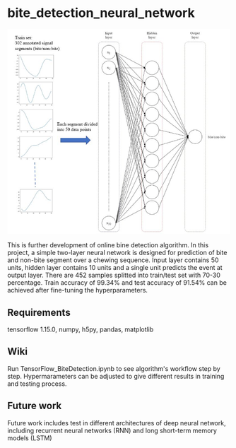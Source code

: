 # bite_detection_neural_network

<p float="center">
  <img src="architecture.JPG" width="800" /> 
</p>

This is further development of online bine detection algorithm. In this project, a simple two-layer neural network is designed for prediction of bite and non-bite segment over a chewing sequence. Input layer contains 50 units, hidden layer contains 10 units and a single unit predicts the event at output layer. There are 452 samples splitted into train/test set with 70-30 percentage. Train accuracy of 99.34% and test accuracy of 91.54% can be achieved after fine-tuning the hyperparameters.

## Requirements
tensorflow 1.15.0,
numpy,
h5py,
pandas,
matplotlib

## Wiki
Run TensorFlow_BiteDetection.ipynb to see algorithm's workflow step by step. Hypermarameters can be adjusted to give different results in training and testing process.

## Future work

Future work includes test in different architectures of deep neural network, including recurrent neural networks (RNN) and long short-term memory models (LSTM)
